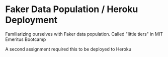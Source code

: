 # Faker Data Population / Heroku Deployment

Familiarizing ourselves with Faker data population. Called "little tiers" in MIT Emeritus Bootcamp

A second assignment required this to be deployed to Heroku

